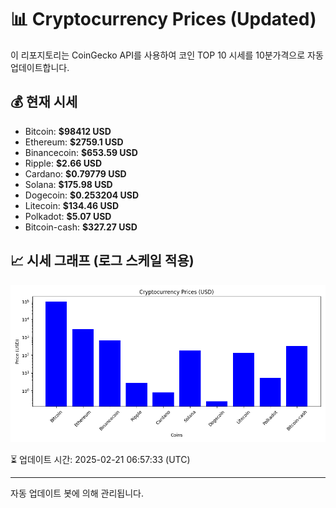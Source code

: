 
# 📊 Cryptocurrency Prices (Updated)

이 리포지토리는 CoinGecko API를 사용하여 코인 TOP 10 시세를 10분가격으로 자동 업데이트합니다.

## 💰 현재 시세
- Bitcoin: **$98412 USD**
- Ethereum: **$2759.1 USD**
- Binancecoin: **$653.59 USD**
- Ripple: **$2.66 USD**
- Cardano: **$0.79779 USD**
- Solana: **$175.98 USD**
- Dogecoin: **$0.253204 USD**
- Litecoin: **$134.46 USD**
- Polkadot: **$5.07 USD**
- Bitcoin-cash: **$327.27 USD**

## 📈 시세 그래프 (로그 스케일 적용)
![Crypto Prices](crypto_prices.png)

⏳ 업데이트 시간: 2025-02-21 06:57:33 (UTC)

---
자동 업데이트 봇에 의해 관리됩니다.
